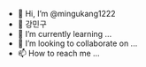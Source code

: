 - 👋 Hi, I’m @mingukang1222
- 👀 강민구
- 🌱 I’m currently learning ...
- 💞️ I’m looking to collaborate on ...
- 📫 How to reach me ...

<!---
mingukang1222/mingukang1222 is a ✨ special ✨ repository because its `README.md` (this file) appears on your GitHub profile.
You can click the Preview link to take a look at your changes.
--->
